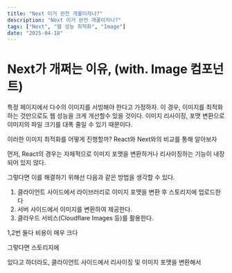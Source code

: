 ```yaml
---
title: "Next 이거 완전 개꿀이자나?"
description: "Next 이거 완전 개꿀이자나?"
tags: ["Next", "웹 성능 최적화", "Image"]
date: "2025-04-18"
---
```


# Next가 개쩌는 이유, (with. Image 컴포넌트)


특정 페이지에서 다수의 이미지를 서빙해야 한다고 가정하자. 이 경우, 이미지를 최적화 하는 것만으로도 웹 성능을 크게 개선할수 있을 것이다. 이미지 리사이징, 포맷 변환으로 이미지의 파일 크기를 대폭 줄일 수 있기 때문이다.

 이러한 이미지 최적화를 어떻게 진행할까? React와 Next와의 비교를 통해 알아보자

먼저, React의 경우는 자체적으로 이미지 포맷을 변환하거나 리사이징하는 기능이 내장되어 있지 않다.

그렇다면 이를 해결하기 위해선 다음과 같은 방법을 생각할 수 있다.

1. 클라이언트 사이드에서 라이브러리로 이미지 포맷을 변환 후 스토리지에 업로드한다
2. 서버 사이드에서 이미지를 변환하여 제공한다.
3. 클라우드 서비스(Cloudflare Images 등)를 활용한다. 

1,2번 둘다 비용이 매우 크다

그렇다면 스토리지에 

있다고 하더라도, 클라이언트 사이드에서 리사이징 및 이미지 포맷을 변환해서